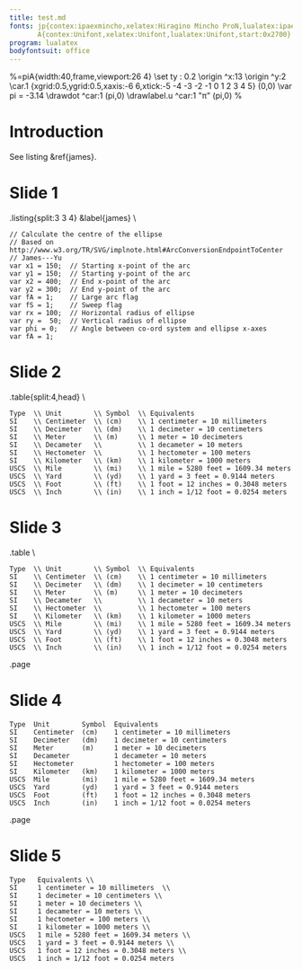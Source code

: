 ```yaml
---
title: test.md
fonts: jp{contex:ipaexmincho,xelatex:Hiragino Mincho ProN,lualatex:ipaexmincho}
       A{contex:Unifont,xelatex:Unifont,lualatex:Unifont,start:0x2700}
program: lualatex
bodyfontsuit: office 
---
```

%=piA{width:40,frame,viewport:26 4}
\set ty : 0.2
\origin ^x:13
\origin ^y:2
\car.1 {xgrid:0.5,ygrid:0.5,xaxis:-6 6,xtick:-5 -4 -3 -2 -1 0 1 2 3 4 5} (0,0)
\var pi = -3.14
\drawdot ^car:1 (pi,0)
\drawlabel.u ^car:1 "&pi;" (pi,0)
%



# Introduction

See listing &ref{james}.


# Slide 1

.listing{split:3 3 4}
&label{james}
\\
```
// Calculate the centre of the ellipse
// Based on http://www.w3.org/TR/SVG/implnote.html#ArcConversionEndpointToCenter
// James---Yu
var x1 = 150;  // Starting x-point of the arc
var y1 = 150;  // Starting y-point of the arc
var x2 = 400;  // End x-point of the arc
var y2 = 300;  // End y-point of the arc
var fA = 1;    // Large arc flag
var fS = 1;    // Sweep flag
var rx = 100;  // Horizontal radius of ellipse
var ry =  50;  // Vertical radius of ellipse
var phi = 0;   // Angle between co-ord system and ellipse x-axes
var fA = 1;
```


# Slide 2

.table{split:4,head}
\\
```tab{frame,rules:all,head}
Type  \\ Unit        \\ Symbol  \\ Equivalents
SI    \\ Centimeter  \\ (cm)    \\ 1 centimeter = 10 millimeters 
SI    \\ Decimeter   \\ (dm)    \\ 1 decimeter = 10 centimeters
SI    \\ Meter       \\ (m)     \\ 1 meter = 10 decimeters
SI    \\ Decameter   \\         \\ 1 decameter = 10 meters
SI    \\ Hectometer  \\         \\ 1 hectometer = 100 meters
SI    \\ Kilometer   \\ (km)    \\ 1 kilometer = 1000 meters
USCS  \\ Mile        \\ (mi)    \\ 1 mile = 5280 feet = 1609.34 meters
USCS  \\ Yard        \\ (yd)    \\ 1 yard = 3 feet = 0.9144 meters
USCS  \\ Foot        \\ (ft)    \\ 1 foot = 12 inches = 0.3048 meters
USCS  \\ Inch        \\ (in)    \\ 1 inch = 1/12 foot = 0.0254 meters
```



# Slide 3

.table
\\
```{head,frame,rules:all}
Type  \\ Unit        \\ Symbol  \\ Equivalents
SI    \\ Centimeter  \\ (cm)    \\ 1 centimeter = 10 millimeters 
SI    \\ Decimeter   \\ (dm)    \\ 1 decimeter = 10 centimeters
SI    \\ Meter       \\ (m)     \\ 1 meter = 10 decimeters
SI    \\ Decameter   \\         \\ 1 decameter = 10 meters
SI    \\ Hectometer  \\         \\ 1 hectometer = 100 meters
SI    \\ Kilometer   \\ (km)    \\ 1 kilometer = 1000 meters
USCS  \\ Mile        \\ (mi)    \\ 1 mile = 5280 feet = 1609.34 meters
USCS  \\ Yard        \\ (yd)    \\ 1 yard = 3 feet = 0.9144 meters
USCS  \\ Foot        \\ (ft)    \\ 1 foot = 12 inches = 0.3048 meters
USCS  \\ Inch        \\ (in)    \\ 1 inch = 1/12 foot = 0.0254 meters
```

.page

# Slide 4

```{fontsize:small}
Type  Unit        Symbol  Equivalents
SI    Centimeter  (cm)    1 centimeter = 10 millimeters 
SI    Decimeter   (dm)    1 decimeter = 10 centimeters
SI    Meter       (m)     1 meter = 10 decimeters
SI    Decameter           1 decameter = 10 meters
SI    Hectometer          1 hectometer = 100 meters
SI    Kilometer   (km)    1 kilometer = 1000 meters
USCS  Mile        (mi)    1 mile = 5280 feet = 1609.34 meters
USCS  Yard        (yd)    1 yard = 3 feet = 0.9144 meters
USCS  Foot        (ft)    1 foot = 12 inches = 0.3048 meters
USCS  Inch        (in)    1 inch = 1/12 foot = 0.0254 meters
```


.page

# Slide 5

```par
Type   Equivalents \\
SI     1 centimeter = 10 millimeters  \\
SI     1 decimeter = 10 centimeters \\
SI     1 meter = 10 decimeters \\
SI     1 decameter = 10 meters \\
SI     1 hectometer = 100 meters \\
SI     1 kilometer = 1000 meters \\
USCS   1 mile = 5280 feet = 1609.34 meters \\
USCS   1 yard = 3 feet = 0.9144 meters \\
USCS   1 foot = 12 inches = 0.3048 meters \\
USCS   1 inch = 1/12 foot = 0.0254 meters
```


